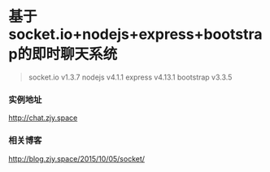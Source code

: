 ﻿# 基于socket.io+nodejs+express+bootstrap的即时聊天系统

> socket.io v1.3.7
> nodejs v4.1.1
> express v4.13.1
> bootstrap v3.3.5

### 实例地址
http://chat.zjy.space

### 相关博客
http://blog.zjy.space/2015/10/05/socket/